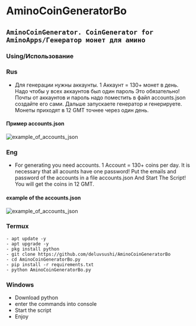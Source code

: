 # AminoCoinGeneratorBo
## `AminoCoinGenerator. CoinGenerator for AminoApps/Генератор монет для амино`

### Using/Использование

### Rus
- Для генерации нужны аккаунты. 1 Аккаунт = 130+ монет в день. Надо чтобы у всех аккаунтов был один пароль Это обязательно! Почты от аккаунтов и пароль надо поместить в файл accounts.json создайте его сами. Дальше запускаете генератор и генерируете. Монеты приходят в 12 GMT точнее через один день.

#### Пример accounts.json 
![example_of_accounts_json](https://i.ibb.co/vvxjMhL/IMG-20211127-170135.jpg)

### Eng
- For generating you need accounts. 1 Account = 130+ coins per day. It is necessary that all acounts have one password! Put the emails and password of the accounts in a file accounts.json And Start The Script! You will get the coins in 12 GMT.

#### example of the accounts.json
![example_of_accounts_json](https://i.ibb.co/vvxjMhL/IMG-20211127-170135.jpg)

### Termux
```shell
- apt update -y
- apt upgrade -y
- pkg install python
- git clone https://github.com/deluvsushi/AminoCoinGeneratorBo
- cd AminoCoinGeneratorBo.py
- pip install -r requirements.txt
- python AminoCoinGeneratorBo.py
```

### Windows
- Download python
- enter the commands into console 
- Start the script 
- Enjoy
